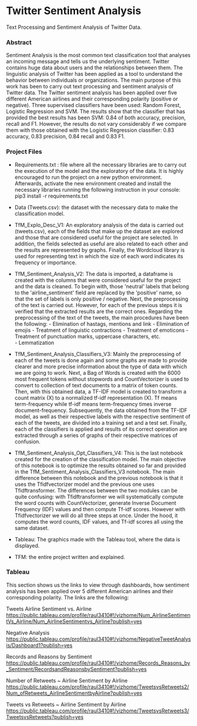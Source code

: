 # Twitter Sentiment Analysis
Text Processing and Sentiment Analysis of Twitter Data.


### Abstract
Sentiment Analysis is the most common text classification tool that analyses an incoming message and tells us the underlying sentiment. Twitter contains huge data about users and the relationships between them. The linguistic analysis of Twitter has been applied as a tool to understand the behavior between individuals or organizations.  The main purpose of this work has been to carry out text processing and sentiment analysis of Twitter data. The Twitter sentiment analysis has been applied over five different American airlines and their corresponding polarity (positive or negative). Three supervised classifiers have been used: Random Forest, Logistic Regression and SVM. The results show that the classifier that has provided the best results has been SVM: 0.84 of both accuracy, precision, recall and F1. However, the results do not vary considerably if we compare them with those obtained with the Logistic Regression classifier: 0.83 accuracy, 0.83 precision, 0.84 recall and 0.83 F1.


### Project Files
-	Requirements.txt : file where all the necessary libraries are to carry out the execution of the model and the exploratory of the data. It is highly encouraged to run the project on a new python environment. Afterwards, activate the new environment created and install the necessary libraries running the following instruction in your console: pip3 install -r requirements.txt

-	Data (Tweets.csv): the dataset with the necessary data to make the classification model.

-	TfM_Explo_Desc_V1: An exploratory analysis of the data is carried out (tweets.csv), each of the fields that make up the dataset are explored and those that are considered useful for the project are selected. In addition, the fields selected as useful are also related to each other and the results are represented by graphs. Finally, the Wordcloud library is used for representing text in which the size of each word indicates its frequency or importance.

-	TfM_Sentiment_Analysis_V2: The data is imported, a dataframe is created with the columns that were considered useful for the project and the data is cleaned. To begin with, those 'neutral' labels that belong to the 'airline_sentiment' field are replaced by the 'positive' name, so that the set of labels is only positive / negative. Next, the preprocessing of the text is carried out. However, for each of the previous steps it is verified that the extracted results are the correct ones. Regarding the preprocessing of the text of the tweets, the main procedures have been the following: 
		- Elimination of hastags, mentions and link
		- Elimination of emojis
		- Treatment of linguistic contractions
		- Treatment of emoticons
		- Treatment of punctuation marks, uppercase characters, etc.	
		- Lemmatization

-	TfM_Sentiment_Analysis_Classifiers_V3: Mainly the preprocessing of each of the tweets is done again and some graphs are made to provide clearer and more precise information about the type of data with which we are going to work. Next, a Bag of Words is created with the 6000 most frequent tokens without stopwords and CountVectorizer is used to convert to collection of text documents to a matrix of token counts. Then, with this obtained data, a TF-IDF model is created to transform a count matrix (X) to a normalized tf-idf representation (X). Tf means term-frequency while tf-idf means term-frequency times inverse document-frequency. Subsequently, the data obtained from the TF-IDF model, as well as their respective labels with the respective sentiment of each of the tweets, are divided into a training set and a test set. Finally, each of the classifiers is applied and results of its correct operation are extracted through a series of graphs of their respective matrices of confusion.

-	TfM_Sentiment_Analysis_Opt_Classifiers_V4: This is the last notebook created for the creation of the classification model. The main objective of this notebook is to optimize the results obtained so far and provided in the TfM_Sentiment_Analysis_Classifiers_V3 notebook. The main difference between this notebook and the previous notebook is that it uses the Tfidfvectorizer model and the previous one uses Tfidftransformer. The differences between the two modules can be quite confusing: with Tfidftransformer we will systematically compute the word counts with CountVectorizer, generate Inverse Document Frequency (IDF) values and then compute Tf-idf scores. However with Tfidfvectorizer we will do all three steps at once. Under the hood, it computes the word counts, IDF values, and Tf-idf scores all using the same dataset.	

-	Tableau: The graphics made with the Tableau tool, where the data is displayed.

-	TFM: the entire project written and explained.


### Tableau
This section shows us the links to view through dashboards, how sentiment analysis has been applied over 5 different American airlines and their corresponding polarity. The links are the following:

Tweets Airline Sentiment vs. Airline
https://public.tableau.com/profile/raul3410#!/vizhome/Num_AirlineSentimentVs_Airline/Num_AirlineSentimentvs_Airline?publish=yes

Negative Analysis
https://public.tableau.com/profile/raul3410#!/vizhome/NegativeTweetAnalysis/Dashboard1?publish=yes

Records and Reasons by Sentiment
https://public.tableau.com/profile/raul3410#!/vizhome/Records_Reasons_by_Sentiment/RecordsandReasonsbySentiment?publish=yes

Number of  Retweets ~ Airline Sentiment by Airline
https://public.tableau.com/profile/raul3410#!/vizhome/TweetsvsRetweets2/Num_ofRetweets_AirlineSentimentbyAirline?publish=yes

Tweets vs Retweets ~ Airline Sentiment by Airline
https://public.tableau.com/profile/raul3410#!/vizhome/TweetsvsRetweets3/TweetsvsRetweets?publish=yes

